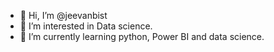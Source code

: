 - 👋 Hi, I’m @jeevanbist
- 👀 I’m interested in Data science.
- 🌱 I’m currently learning python, Power BI and data science.

<!---
jeevanbist/jeevanbist is a ✨ special ✨ repository because its `README.md` (this file) appears on your GitHub profile.
You can click the Preview link to take a look at your changes.
--->
